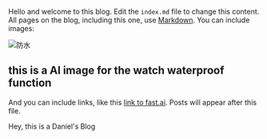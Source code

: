 Hello and welcome to this blog. Edit the `index.md` file to change this content. All pages on the blog, including this one, use [Markdown](https://guides.github.com/features/mastering-markdown/). You can include images:

![防水](https://github.com/user-attachments/assets/64aba834-43ee-4950-a268-dec7d91c575d)

## this is a AI image for the watch waterproof function

And you can include links, like this [link to fast.ai](https://www.fast.ai). Posts will appear after this file. 

Hey, this is a Daniel's Blog
